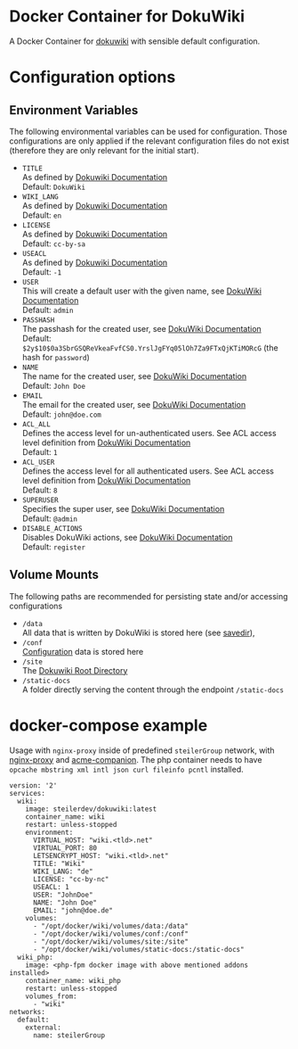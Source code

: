# Docker Container for DokuWiki
A Docker Container for [dokuwiki](https://www.dokuwiki.org/dokuwiki) with sensible default configuration.

# Configuration options
## Environment Variables
The following environmental variables can be used for configuration. Those configurations are only applied if the relevant configuration files do not exist (therefore they are only relevant for the initial start).

  - `TITLE`  
    As defined by [Dokuwiki Documentation](https://www.dokuwiki.org/config:title)  
    Default: `DokuWiki`
  - `WIKI_LANG`  
    As defined by [Dokuwiki Documentation](https://www.dokuwiki.org/config:lang)  
    Default: `en`
  - `LICENSE`  
    As defined by [Dokuwiki Documentation](https://www.dokuwiki.org/config:license)  
    Default: `cc-by-sa`
  - `USEACL`  
    As defined by [Dokuwiki Documentation](https://www.dokuwiki.org/config:useacl)  
    Default: `-1`
  - `USER`  
    This will create a default user with the given name, see [DokuWiki Documentation](https://www.dokuwiki.org/acl)  
    Default: `admin`
  - `PASSHASH`  
    The passhash for the created user, see [DokuWiki Documentation](https://www.dokuwiki.org/acl)  
    Default: `$2y$10$0a3SbrGSQReVkeaFvfCS0.YrslJgFYq05lOh7Za9FTxQjKTiMORcG` (the hash for `password`)
  - `NAME`  
    The name for the created user, see [DokuWiki Documentation](https://www.dokuwiki.org/acl)  
    Default: `John Doe`
  - `EMAIL`  
    The email for the created user, see [DokuWiki Documentation](https://www.dokuwiki.org/acl)  
    Default: `john@doe.com`
  - `ACL_ALL`  
    Defines the access level for un-authenticated users. See ACL access level definition from [DokuWiki Documentation](https://www.dokuwiki.org/acl#background_info)  
    Default: `1`
  - `ACL_USER`  
    Defines the access level for all authenticated users. See ACL access level definition from [DokuWiki Documentation](https://www.dokuwiki.org/acl#background_info)  
    Default: `8`
  - `SUPERUSER`  
    Specifies the super user, see [DokuWiki Documentation](https://www.dokuwiki.org/config:superuser)  
    Default: `@admin`
  - `DISABLE_ACTIONS`  
    Disables DokuWiki actions, see [DokuWiki Documentation](https://www.dokuwiki.org/config:disableactions)  
    Default: `register`

## Volume Mounts
The following paths are recommended for persisting state and/or accessing configurations

  - `/data`  
    All data that is written by DokuWiki is stored here (see [savedir](https://www.dokuwiki.org/config:savedir)),
  - `/conf`  
    [Configuration](https://www.dokuwiki.org/devel:configuration) data is stored here
  - `/site`  
    The [Dokuwiki Root Directory](https://www.dokuwiki.org/devel:dirlayout)
  - `/static-docs`  
    A folder directly serving the content through the endpoint `/static-docs`

# docker-compose example
Usage with `nginx-proxy` inside of predefined `steilerGroup` network, with [nginx-proxy](https://github.com/nginx-proxy/nginx-proxy) and [acme-companion](https://github.com/nginx-proxy/acme-companion). The php container needs to have `opcache mbstring xml intl json curl fileinfo pcntl` installed.

```
version: '2'
services:
  wiki:
    image: steilerdev/dokuwiki:latest
    container_name: wiki
    restart: unless-stopped
    environment:
      VIRTUAL_HOST: "wiki.<tld>.net"
      VIRTUAL_PORT: 80
      LETSENCRYPT_HOST: "wiki.<tld>.net"
      TITLE: "Wiki"
      WIKI_LANG: "de"
      LICENSE: "cc-by-nc"
      USEACL: 1
      USER: "JohnDoe"
      NAME: "John Doe"
      EMAIL: "john@doe.de"
    volumes:
      - "/opt/docker/wiki/volumes/data:/data"
      - "/opt/docker/wiki/volumes/conf:/conf"
      - "/opt/docker/wiki/volumes/site:/site"
      - "/opt/docker/wiki/volumes/static-docs:/static-docs"
  wiki_php:
    image: <php-fpm docker image with above mentioned addons installed>
    container_name: wiki_php
    restart: unless-stopped
    volumes_from:
      - "wiki"
networks:
  default:
    external:
      name: steilerGroup
```